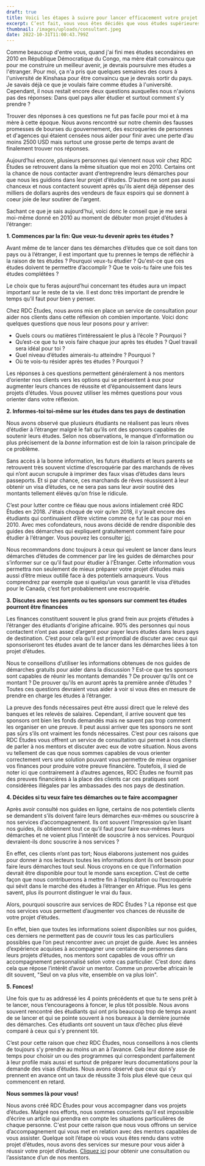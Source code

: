 ```yaml
---
draft: true
title: Voici les étapes à suivre pour lancer efficacement votre projet d’études à l’étranger.
excerpt: C’est fait, vous vous êtes décidés que vous études supérieures, c’est à l’étranger que ça se passera. Maintenant, vous vous demandez comment me lancer ? Dans cet article, notre mentor Aristote Diasonama vous partage le conseil qu’il aurait donné à lui-même en 2010 au moment de se lancer dans son projet d’études à l’étranger.
thumbnail: /images/uploads/consultant.jpeg
date: 2022-10-31T11:00:43.799Z
---
```

Comme beaucoup d'entre vous, quand j'ai fini mes études secondaires en 2010 en République Démocratique du Congo, ma mère était convaincu que pour me construire un meilleur avenir, je devrais poursuivre mes études a l'étranger. Pour moi, ça n'a pris que quelques semaines des cours à l'université de Kinshasa pour être convaincu que je devrais sortir du pays. Je savais déjà ce que je voulais faire comme études à l'université. Cependant, il nous restait encore deux questions auxquelles nous n'avions pas des réponses:  Dans quel pays aller étudier et surtout comment s'y prendre ?

Trouver des réponses à ces questions ne fut pas facile pour moi et à ma mère à cette époque. Nous avons rencontré sur notre chemin des fausses promesses de bourses du gouvernement, des escroqueries de personnes et d'agences qui étaient censées nous aider pour finir avec une perte d‘au moins 2500 USD mais surtout une grosse perte de temps avant de finalement trouver nos réponses.

Aujourd‘hui encore, plusieurs personnes qui viennent nous voir chez RDC Études se retrouvent dans la même situation que moi en 2010. Certains ont la chance de nous contacter avant d‘entreprendre leurs démarches pour que nous les guidions dans leur projet d‘études. D‘autres ne sont pas aussi chanceux et nous contactent souvent après qu'ils aient déjà dépenser des milliers de dollars auprès des vendeurs de faux espoirs qui se donnent à coeur joie de leur soutirer de l‘argent.

Sachant ce que je sais aujourd'hui, voici donc le conseil que je me serai moi-même donné en 2010 au moment de débuter mon projet d‘études à l‘étranger:

**1. Commences par la fin: Que veux-tu devenir après tes études ?**

Avant même de te lancer dans tes démarches d‘études que ce soit dans ton pays ou à l‘étranger, il est important que tu prennes le temps de réfléchir à la raison de tes études ? Pourquoi veux-tu étudier ? Qu'est-ce que ces études doivent te permettre d’accomplir ? Que te vois-tu faire une fois tes études complétées ?

Le choix que tu feras aujourd’hui concernant tes études aura un impact important sur le reste de ta vie. Il est donc très important de prendre le temps qu’il faut pour bien y penser.

Chez RDC Études, nous avons mis en place un service de consultation pour aider nos clients dans cette réflexion oh combien importante. Voici donc quelques questions que nous leur posons pour y arriver:
- Quels cours ou matières t‘intéressaient le plus à l‘école ? Pourquoi ?
- Qu‘est-ce que tu te vois faire chaque jour après tes études ? Quel travail sera idéal pour toi ?
- Quel niveau d‘études aimerais-tu atteindre ? Pourquoi ?
- Où te vois-tu résider après tes études ? Pourquoi ?

Les réponses à ces questions permettent généralement à nos mentors d‘orienter nos clients vers les options qui se présentent à eux pour augmenter leurs chances de réussite et d‘épanouissement dans leurs projets d‘études. Vous pouvez utiliser les mêmes questions pour vous orienter dans votre réflexion.

**2. Informes-toi toi-même sur les études dans tes pays de destination**

Nous avons observé que plusieurs étudiants ne réalisent pas leurs rêves d’étudier à l’étranger malgré le fait qu’ils ont des sponsors capables de soutenir leurs études. Selon nos observations, le manque d’information ou plus précisement de la *bonne* information est de loin la raison principale de ce problème.

Sans accès à la bonne information, les futurs étudiants et leurs parents se retrouvent très souvent victime d‘escroquérie par des marchands de rêves qui n’ont aucun scrupule à imprimer des faux visas d’études dans leurs passeports. Et si par chance, ces marchands de rêves réussissent à leur obtenir un visa d’études, ce ne sera pas sans leur avoir soutiré des montants tellement élévés qu‘on frise le ridicule.

C’est pour lutter contre ce fléau que nous avions intialement créé RDC Études en 2018. J‘étais choqué de voir qu‘en 2018, il y‘avait encore des étudiants qui continuaient d’être victime comme ce fut le cas pour moi en 2010. Avec mes cofondateurs, nous avons décidé de rendre disponible des guides des démarches qui expliquent gratuitement comment faire pour étudier à l‘étranger. Vous pouvez les consulter [ici](/guides).

Nous recommandons donc toujours à ceux qui veulent se lancer dans leurs démarches d’études de commencer par lire les guides de démarches pour s’informer sur ce qu’il faut pour étudier à l’Étranger. Cette information vous permettra non seulement de mieux préparer votre projet d’études mais aussi d’être mieux outillé face à des potentiels arnaqueurs. Vous comprendrez par exemple que si quelqu’un vous garantit le visa d’études pour le Canada, c’est fort probablement une escroquérie.

**3. Discutes avec tes parents ou tes sponsors sur comment tes études pourront être financées**

Les finances constituent souvent le plus grand frein aux projets d’études à l’étranger des étudiants d'origine africaine. 90% des personnes qui nous contactent n’ont pas assez d’argent pour payer leurs études dans leurs pays de destination. C’est pour cela qu’il est primordial de discuter avec ceux qui sponsoriseront tes études avant de te lancer dans les démarches liées à ton projet d’études. 

Nous te conseillons d’utiliser les informations obtenues de nos guides de démarches gratuits pour aider dans la discussion ? Est-ce que tes sponsors sont capables de réunir les montants demandés ? De prouver qu'ils ont ce montant ? De prouver qu'ils en auront après ta première année d’études ? Toutes ces questions devraient vous aider à voir si vous êtes en mesure de prendre en charge les études à l’étranger.

La preuve des fonds nécessaires peut être aussi direct que le relevé des banques et les relevés de salaires. Cependant, il arrive souvent que tes sponsors ont bien les fonds demandés mais ne savent pas trop comment les organiser en une preuve. Il peut aussi arriver que tes sponsors ne sont pas sûrs s’ils ont vraiment les fonds nécessaires. C’est pour ces raisons que RDC Études vous offrent un service de consultation qui permet à nos clients de parler à nos mentors et discuter avec eux de votre situation. Nous avons vu tellement de cas que nous sommes capables de vous orienter correctement vers une solution pouvant vous permettre de mieux organiser vos finances pour produire votre preuve financière. Toutefois, il sied de noter ici que contrairement à d’autres agences, RDC Études ne fournit pas des preuves financières à la place des clients car ces pratiques sont considérées illégales par les ambassades des nos pays de destination.

**4. Décides si tu veux faire tes démarches ou te faire accompagner**

Après avoir consulté nos guides en ligne, certains de nos potentiels clients se demandent s’ils doivent faire leurs démarches eux-mêmes ou souscrire à nos services d’accompagnement. Ils ont souvent l’impression qu’en lisant nos guides, ils obtiennent tout ce qu’il faut pour faire eux-mêmes leurs démarches et ne voient plus l’intérêt de souscrire à nos services. Pourquoi devraient-ils donc souscrire à nos services ?

En effet, ces clients n’ont pas tort; Nous élaborons justement nos guides pour donner à nos lecteurs toutes les informations dont ils ont besoin pour faire leurs démarches tout seul. Nous croyons en ce que l’information devrait être disponible pour tout le monde sans exception. C’est de cette façon que nous contribuerons à mettre fin à l’exploitation ou l’excroquérie qui sévit dans le marché des études à l’étranger en Afrique. Plus les gens savent, plus ils pourront distinguer le vrai du faux.

Alors, pourquoi souscrire aux services de RDC Études ? La réponse est que nos services vous permettent d’augmenter vos chances de réussite de votre projet d’études.

En effet, bien que toutes les informations soient disponibles sur nos guides, ces derniers ne permettent pas de couvrir tous les cas particuliers possibles que l’on peut rencontrer avec un projet de guide. Avec les années d’expérience acquises à accompagner une centaine de personnes dans leurs projets d’études, nos mentors sont capables de vous offrir un accompagnement personnalisé selon votre cas particulier. C’est donc dans cela que répose l’intérêt d’avoir un mentor. Comme un proverbe africain le dit souvent, "Seul on va plus vite, ensemble on va plus loin". 

**5. Fonces!**

Une fois que tu as addressé les 4 points précédents et que tu te sens prêt à te lancer, nous t’encourageons à foncer, le plus tôt possible. Nous avons souvent rencontré des étudiants qui ont pris beaucoup trop de temps avant de se lancer et qui se pointe souvent à nos bureaux à la dernière journée des démarches. Ces étudiants ont souvent un taux d’échec plus élevé comparé à ceux qui s’y prennent tôt. 

C’est pour cette raison que chez RDC Études, nous conseillons à nos clients de toujours s’y prendre au moins un an à l’avance. Cela leur donne asse de temps pour choisir un ou des programmes qui correspondent parfaitement à leur profile mais aussi et surtout de préparer leurs documentations pour la demande des visas d’études. Nous avons observé que ceux qui s’y prennent en avance ont un taux de réussite 3 fois plus élevé que ceux qui commencent en retard.


**Nous sommes là pour vous!**

Nous avons créé RDC Études pour vous accompagner dans vos projets d’études. Malgré nos efforts, nous sommes conscients qu’il est impossible d’écrire un article qui prendra en compte les situations particulières de chaque personne. C'est pour cette raison que nous vous offrons un service d’accompagnement qui vous met en relation avec des mentors capables de vous assister. Quelque soit l’étape où vous vous êtes rendu dans votre projet d’études, nous avons des services sur mesure pour vous aider à réussir votre projet d’études. [Cliquez ici](/assistance-process) pour obtenir une consultation ou l’assistance d’un de nos mentors.